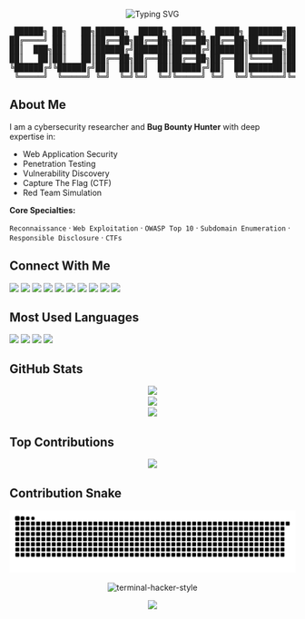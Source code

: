 <p align="center">
  <img src="https://readme-typing-svg.demolab.com?font=Fira+Code&duration=3000&pause=500&color=00FFF7&center=true&vCenter=true&width=800&height=40&lines=Bug+Bounty+Hunter" alt="Typing SVG" />
</p>

<pre align="center">
 ██████╗ ██╗   ██╗██████╗  █████╗ ██████╗  █████╗ ███████╗███████╗ ██████╗
██╔════╝ ██║   ██║██╔══██╗██╔══██╗██╔══██╗██╔══██╗██╔════╝██╔════╝██╔════╝
██║  ███╗██║   ██║██████╔╝███████║██████╔╝███████║███████╗█████╗  ██║     
██║   ██║██║   ██║██╔══██╗██╔══██║██╔══██╗██╔══██║╚════██║██╔══╝  ██║     
╚██████╔╝╚██████╔╝██║  ██║██║  ██║██████╔╝██║  ██║███████║███████╗╚██████╗
 ╚═════╝  ╚═════╝ ╚═╝  ╚═╝╚═╝  ╚═╝╚═════╝ ╚═╝  ╚═╝╚══════╝╚══════╝ ╚═════╝
</pre>



##  About Me

I am a cybersecurity researcher and **Bug Bounty Hunter** with deep expertise in:

- Web Application Security  
- Penetration Testing  
- Vulnerability Discovery  
- Capture The Flag (CTF)  
- Red Team Simulation  


**Core Specialties:**  

`Reconnaissance` · `Web Exploitation` · `OWASP Top 10` · `Subdomain Enumeration` · `Responsible Disclosure` · `CTFs`



##  Connect With Me

<p align="left">
  <a href="https://x.com/GURABASEC"><img src="https://img.shields.io/badge/X-black.svg?style=for-the-badge&logo=X&logoColor=white" /></a>
  <a href="https://linkedin.com/in/GURABASEC"><img src="https://img.shields.io/badge/LinkedIn-0A66C2.svg?style=for-the-badge&logo=linkedin&logoColor=white" /></a>
  <a href="mailto:gurabasec@gmail.com"><img src="https://img.shields.io/badge/Email-EA4335?style=for-the-badge&logo=gmail&logoColor=white" /></a>
  <a href="https://facebook.com/GURABASEC"><img src="https://img.shields.io/badge/Facebook-1877F2.svg?style=for-the-badge&logo=facebook&logoColor=white" /></a>
  <a href="https://youtube.com/@GURABASEC"><img src="https://img.shields.io/badge/YouTube-FF0000.svg?style=for-the-badge&logo=youtube&logoColor=white" /></a>
  <a href="https://instagram.com/GURABASEC"><img src="https://img.shields.io/badge/Instagram-E4405F.svg?style=for-the-badge&logo=instagram&logoColor=white" /></a>
  <a href="https://medium.com/@GURABASEC"><img src="https://img.shields.io/badge/Medium-12100E.svg?style=for-the-badge&logo=medium&logoColor=white" /></a>
  <a href="https://reddit.com/user/GURABASEC"><img src="https://img.shields.io/badge/Reddit-FF4500.svg?style=for-the-badge&logo=reddit&logoColor=white" /></a>
  <a href="https://quora.com/profile/GURABASEC"><img src="https://img.shields.io/badge/Quora-B92B27.svg?style=for-the-badge&logo=quora&logoColor=white" /></a>
  <a href="https://bsky.app/profile/gurabasec.bsky.social"><img src="https://img.shields.io/badge/bluesky-0285FF.svg?style=for-the-badge&logo=bluesky&logoColor=white" /></a>
</p>



##  Most Used Languages

<p align="left">
  <img src="https://img.shields.io/badge/Python-3776AB?style=for-the-badge&logo=python&logoColor=white"/>
  <img src="https://img.shields.io/badge/Java-ED8B00?style=for-the-badge&logo=java&logoColor=white"/>
  <img src="https://img.shields.io/badge/C++-00599C?style=for-the-badge&logo=c%2B%2B&logoColor=white"/>
  <img src="https://img.shields.io/badge/C-00599C?style=for-the-badge&logo=c&logoColor=white"/>
</p>



##  GitHub Stats

<p align="center">
  <img src="https://github-readme-stats.vercel.app/api?username=GURABASEC&show_icons=true&theme=radical&hide_border=true" />
  <br />
  <img src="https://nirzak-streak-stats.vercel.app?user=GURABASEC&theme=radical&hide_border=true" />
  <br />
  <img src="https://github-readme-stats.vercel.app/api/top-langs/?username=GURABASEC&layout=compact&theme=radical&hide_border=true" />
</p>



##  Top Contributions

<p align="center">
  <img src="https://github-contributor-stats.vercel.app/api?username=GURABASEC&limit=5&theme=radical&combine_all_yearly_contributions=true" />
</p>



##  Contribution Snake

<p align="center">
  <img src="https://github.com/Caerlower/caerlower/blob/output/github-contribution-grid-snake-dark.svg" alt="snake gif" />
</p>




<p align="center">
  <img src="https://raw.githubusercontent.com/abhisheknaiidu/abhisheknaiidu/master/code.gif" alt="terminal-hacker-style" />
</p>


<p align="center">
  <img src="https://readme-typing-svg.demolab.com?font=Fira+Code&duration=2500&pause=1000&color=39FF14&center=true&vCenter=true&width=600&height=50&lines=Eat.;Sleep.;Hack.;Repeat." />
</p>

<!-- Built by GURABASEC | Hacker Style | Terminal Clean | Bug Bounty Focus -->
